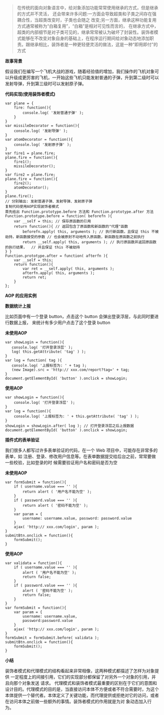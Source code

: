 > 在传统的面向对象语言中，给对象添加功能常常使用继承的方式，但是继承的方式并不灵活， 还会带来许多问题:一方面会导致超类和子类之间存在强耦合性，当超类改变时，子类也会随之 改变;另一方面，继承这种功能复用方式通常被称为“白箱复用”，“白箱”是相对可见性而言的， 在继承方式中，超类的内部细节是对子类可见的，继承常常被认为破坏了封装性。装饰者模式能够在不改变对象自身的基础上，在程序运行期间给对象动态地添加职责。跟继承相比，装饰者是一种更轻便灵活的做法，这是一种“即用即付”的方式

**故事背景**

假设我们在编写一个飞机大战的游戏，随着经验值的增加，我们操作的飞机对象可以升级成更厉害的飞机，一开始这些飞机只能发射普通的子弹，升到第二级时可以发射导弹，升到第三级时可以发射原子弹。

**代码实现(使用装饰者模式)**

```
var plane = {
    fire: function(){
        console.log( '发射普通子弹' ); 
    }
}
var missileDecorator = function(){ 
    console.log( '发射导弹' );
}
var atomDecorator = function(){ 
    console.log( '发射原子弹' );
}
var fire1 = plane.fire;
plane.fire = function(){ 
    fire1();
    missileDecorator(); 
}
var fire2 = plane.fire;
plane.fire = function(){ 
    fire2();
    atomDecorator(); 
}
plane.fire();
// 分别输出: 发射普通子弹、发射导弹、发射原子弹
复制代码使用AOP实现装饰者模式
首先给出 Function.prototype.before 方法和 Function.prototype.after 方法
Function.prototype.before = function( beforefn ){
    var __self = this; // 保存原函数的引用
    return function(){ // 返回包含了原函数和新函数的"代理"函数
        beforefn.apply( this, arguments ); // 执行新函数，且保证 this 不被劫持，新函数接受的参数 // 也会被原封不动地传入原函数，新函数在原函数之前执行
        return __self.apply( this, arguments ); // 执行原函数并返回原函数的执行结果，  // 并且保证 this 不被劫持
} }
Function.prototype.after = function( afterfn ){ 
    var __self = this;
    return function(){
        var ret = __self.apply( this, arguments ); 
        afterfn.apply( this, arguments );
        return ret;
    } 
};
```

**AOP 的应用实例**

**数据统计上报**

比如页面中有一个登录 button，点击这个 button 会弹出登录浮层，与此同时要进行数据上报， 来统计有多少用户点击了这个登录 button

**未使用AOP**

```
var showLogin = function(){ 
   console.log( '打开登录浮层' ); 
   log( this.getAttribute( 'tag' ) );
}
var log = function( tag ){
   console.log( '上报标签为: ' + tag );
   (new Image).src = 'http:// xxx.com/report?tag=' + tag;
}
document.getElementById( 'button' ).onclick = showLogin;
```

**使用AOP**

```
var showLogin = function(){ 
    console.log( '打开登录浮层' );
}
var log = function(){
    console.log( '上报标签为: ' + this.getAttribute( 'tag' ) );
}
showLogin = showLogin.after( log ); // 打开登录浮层之后上报数据
document.getElementById( 'button' ).onclick = showLogin;
```

**插件式的表单验证**

我们很多人都写过许多表单验证的代码，在一个 Web 项目中，可能存在非常多的表单，如 注册、登录、修改用户信息等。在表单数据提交给后台之前，常常要做一些校验，比如登录的时 候需要验证用户名和密码是否为空

**未使用AOP**

```
var formSubmit = function(){
    if ( username.value === '' ){
        return alert ( '用户名不能为空' ); 
    }
    if ( password.value === '' ){
        return alert ( '密码不能为空' );
    }
    var param = {
        username: username.value, password: password.value
    }
    ajax( 'http:// xxx.com/login', param );
}
submitBtn.onclick = function(){ 
    formSubmit();
}
```

**使用AOP**

```
var validata = function(){
    if ( username.value === '' ){
        alert ( '用户名不能为空' );
        return false; 
    }
    if ( password.value === '' ){ 
        alert ( '密码不能为空' ); 
        return false;
    } 
}
var formSubmit = function(){ 
    var param = {
        username: username.value,
        password:password.value
    }
    ajax( 'http:// xxx.com/login', param ); 
}
formSubmit = formSubmit.before( validata );
submitBtn.onclick = function(){ 
    formSubmit();
}
```

**小结**

装饰者模式和代理模式的结构看起来非常相像，这两种模式都描述了怎样为对象提供 一定程度上的间接引用，它们的实现部分都保留了对另外一个对象的引用，并且向那个对象发送 请求。
代理模式和装饰者模式最重要的区别在于它们的意图和设计目的。代理模式的目的是，当直接访问本体不方便或者不符合需要时，为这个本体提供一个替代者。本体定义了关键功能，而代理提供或拒绝对它的访问，或者在访问本体之前做一些额外的事情。装饰者模式的作用就是为对 象动态加入行为。

